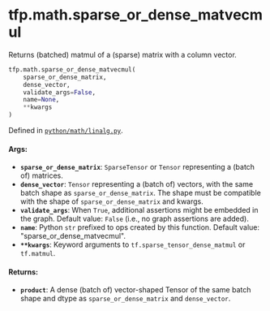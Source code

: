 <div itemscope itemtype="http://developers.google.com/ReferenceObject">
<meta itemprop="name" content="tfp.math.sparse_or_dense_matvecmul" />
<meta itemprop="path" content="Stable" />
</div>

# tfp.math.sparse_or_dense_matvecmul

Returns (batched) matmul of a (sparse) matrix with a column vector.

``` python
tfp.math.sparse_or_dense_matvecmul(
    sparse_or_dense_matrix,
    dense_vector,
    validate_args=False,
    name=None,
    **kwargs
)
```



Defined in [`python/math/linalg.py`](https://github.com/tensorflow/probability/tree/master/tensorflow_probability/python/math/linalg.py).

<!-- Placeholder for "Used in" -->


#### Args:


* <b>`sparse_or_dense_matrix`</b>: `SparseTensor` or `Tensor` representing a (batch of)
  matrices.
* <b>`dense_vector`</b>: `Tensor` representing a (batch of) vectors, with the same
  batch shape as `sparse_or_dense_matrix`. The shape must be compatible with
  the shape of `sparse_or_dense_matrix` and kwargs.
* <b>`validate_args`</b>: When `True`, additional assertions might be embedded in the
  graph.
  Default value: `False` (i.e., no graph assertions are added).
* <b>`name`</b>: Python `str` prefixed to ops created by this function.
  Default value: "sparse_or_dense_matvecmul".
* <b>`**kwargs`</b>: Keyword arguments to `tf.sparse_tensor_dense_matmul` or
  `tf.matmul`.


#### Returns:


* <b>`product`</b>: A dense (batch of) vector-shaped Tensor of the same batch shape and
dtype as `sparse_or_dense_matrix` and `dense_vector`.